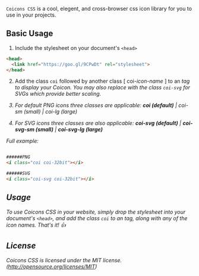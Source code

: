 `Coicons CSS` is a cool, elegent, and cross-browser css icon library for you to use in your projects.

## Basic Usage

1. Include the stylesheet on your document's `<head>`


```html
<head>
  <link href="https://goo.gl/9CPwDt" rel="stylesheet">
</head>
```



2. Add the class `coi` followed by another class [ coi-*icon-name* ] to an <i> tag to display your Coicon. You may also replace with the class `coi-svg` for SVGs which provide better scaling.

3. For default PNG icons three classes are applicable:
   **_coi (default)_** | coi-sm (small) | coi-lg  (large)

4. For SVG icons three classes are also applicable:
   **_coi-svg (default)_** | **_coi-svg-sm (small)_** | **_coi-svg-lg  (large)_**


Full example:

```html

######PNG
<i class="coi coi-32bit"></i>

######SVG
<i class="coi-svg coi-32bit"></i>

```

## Usage

To use Coicons CSS in your website, simply drop the stylesheet into your document's `<head>`, and add the class `coi` to an <i> tag, along with any of the icon names. That's it! :+1:


## License

Coicons CSS is licensed under the MIT license. (http://opensource.org/licenses/MIT)
